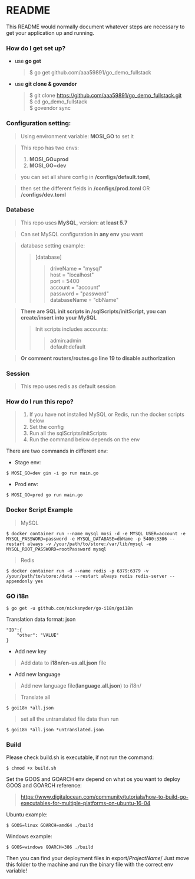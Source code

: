 # README #

This README would normally document whatever steps are necessary to get your application up and running.

### How do I get set up? ###
 - use **go get**
    
   >$ go get github.com/aaa59891/go_demo_fullstack
    
 - use **git clone & govendor**
   
   >$ git clone https://github.com/aaa59891/go_demo_fullstack.git  
   >$ cd go_demo_fullstack  
   >$ govendor sync
   
### Configuration setting: ###

>Using environment variable: **MOSI_GO** to set it
  
>This repo has two envs:  
>1. **MOSI_GO=prod**  
>2. **MOSI_GO=dev**  

>you can set all share config in **/configs/default.toml**,

>then set the different fields in **/configs/prod.toml** OR **/configs/dev.toml** 
  
### Database ###

>This repo uses **MySQL**, version: **at least 5.7**
  
>Can set MySQL configuration in **any env** you want
  
>database setting example:
>>[database]
>>>driveName = "mysql"  
>>>host = "localhost"  
>>>port = 5400  
>>>account = "account"  
>>>password = "password"  
>>>databaseName = "dbName" 

>**There are SQL init scripts in /sqlScripts/initScript, you can create/insert into your MySQL**
>> Init scripts includes accounts: 
>>>admin:admin  
>>>default:default  

>**Or comment routers/routes.go line 19 to disable authorization**

### Session ###
>This repo uses redis as default session 

### How do I run this repo? ###

>1. If you have not installed MySQL or Redis, run the docker scripts below  
>2. Set the config  
>3. Run all the sqlScripts/initScripts
>4. Run the command below depends on the env  

There are two commands in different env:

* Stage env:
```
$ MOSI_GO=dev gin -i go run main.go
```
* Prod  env:
```
$ MOSI_GO=prod go run main.go
```

### Docker Script Example ###
>MySQL
```
$ docker container run --name mysql_mosi -d -e MYSQL_USER=account -e MYSQL_PASSWORD=password -e MYSQL_DATABASE=dbName -p 5400:3306 --restart always -v /your/path/to/store:/var/lib/mysql -e MYSQL_ROOT_PASSWORD=rootPassword mysql
```

>Redis
```
$ docker container run -d --name redis -p 6379:6379 -v /your/path/to/store:/data --restart always redis redis-server --appendonly yes
```

### GO i18n ###
```
$ go get -u github.com/nicksnyder/go-i18n/goi18n
```
Translation data format: json
```
"ID":{
    "other": "VALUE"
}
```
* Add new key
>Add data to **i18n/en-us.all.json** file

* Add new language
>Add new language file(**language.all.json**) to i18n/

>Translate all
```
$ goi18n *all.json
```
>set all the untranslated file data than run
```
$ goi18n *all.json *untranslated.json
```

### Build ###
Please check build.sh is executable, if not run the command:
```
$ chmod +x build.sh
```
Set the GOOS and GOARCH env depend on what os you want to deploy  
GOOS and GOARCH reference:
>https://www.digitalocean.com/community/tutorials/how-to-build-go-executables-for-multiple-platforms-on-ubuntu-16-04

Ubuntu example:
```
$ GOOS=linux GOARCH=amd64 ./build
```

Windows example:
```
$ GOOS=windows GOARCH=386 ./build
```

Then you can find your deployment files in export/*ProjectName*/
Just move this folder to the machine and run the binary file with the correct env variable!

